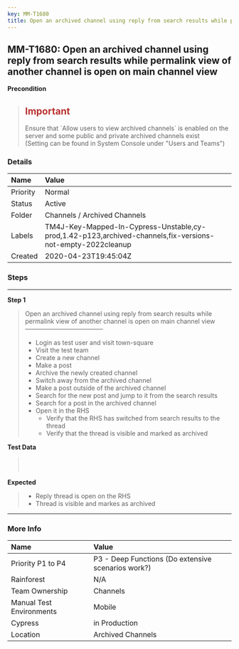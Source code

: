 ```yaml
---
key: MM-T1680
title: Open an archived channel using reply from search results while permalink view of another channel is open on main channel view
---
```


## MM-T1680: Open an archived channel using reply from search results while permalink view of another channel is open on main channel view

**Precondition**

> <article><h1><span style="color: rgb(184, 49, 47);">Important</span></h1>Ensure that `Allow users to view archived channels` is enabled on the server and some public and private archived channels exist<br>(Setting can be found in System Console under "Users and Teams")</article>

### Details

| Name     | Value                                                                                                      |
| :------- | :--------------------------------------------------------------------------------------------------------- |
| Priority | Normal                                                                                                     |
| Status   | Active                                                                                                     |
| Folder   | Channels / Archived Channels                                                                               |
| Labels   | TM4J-Key-Mapped-In-Cypress-Unstable,cy-prod,1.42-p123,archived-channels,fix-versions-not-empty-2022cleanup |
| Created  | 2020-04-23T19:45:04Z                                                                                       |

### Steps

<hr/>

**Step 1**

> <article>Open an archived channel using reply from search results while permalink view of another channel is open on main channel view<br>–––––––––––––––––––––––––<ul><li>Login as test user and visit town-square</li><li>Visit the test team</li><li>Create a new channel</li><li>Make a post</li><li>Archive the newly created channel</li><li>Switch away from the archived channel</li><li>Make a post outside of the archived channel</li><li>Search for the new post and jump to it from the search results</li><li>Search for a post in the archived channel</li><li>Open it in the RHS<ul><li>Verify that the RHS has switched from search results to the thread</li><li>Verify that the thread is visible and marked as archived</li></ul></li></ul></article>

**Test Data**

> <article><br><br></article>

**Expected**

> <article><ul><li>Reply thread is open on the RHS</li><li>Thread is visible and markes as archived</li></ul></article>

<hr/>

### More Info

| Name                     | Value                                              |
| :----------------------- | :------------------------------------------------- |
| Priority P1 to P4        | P3 - Deep Functions (Do extensive scenarios work?) |
| Rainforest               | N/A                                                |
| Team Ownership           | Channels                                           |
| Manual Test Environments | Mobile                                             |
| Cypress                  | in Production                                      |
| Location                 | Archived Channels                                  |
